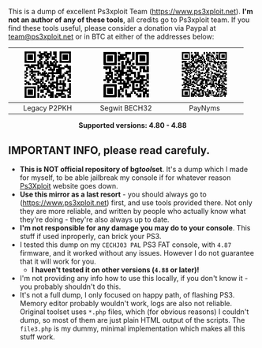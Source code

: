 This is a dump of excellent Ps3xploit Team (https://www.ps3xploit.net). **I'm not an author of any of these tools**, all credits go to
Ps3xploit team. If you find these tools useful, please consider a donation via Paypal at team@ps3xploit.net or in BTC at either of the addresses below:

| &nbsp;&nbsp;&nbsp;&nbsp;&nbsp;&nbsp;![Legacy P2PKH](assets/images/qr-legacy-P2PKH.png)&nbsp;&nbsp;&nbsp;&nbsp;&nbsp;&nbsp; | &nbsp;&nbsp;&nbsp;&nbsp;&nbsp;&nbsp;![Segwit BECH32](assets/images/qr-native-segwit-BECH32.png)&nbsp;&nbsp;&nbsp;&nbsp;&nbsp;&nbsp; | &nbsp;&nbsp;&nbsp;&nbsp;&nbsp;&nbsp;![PayNyms](assets/images/qr-PayNyms.png)&nbsp;&nbsp;&nbsp;&nbsp;&nbsp;&nbsp; |
|:---:|:---:|:---:|
| Legacy P2PKH | Segwit BECH32 | PayNyms |

<p align="center">
<b>Supported versions: 4.80 - 4.88</b>
</p>

## IMPORTANT INFO, please read carefuly.

- **This is NOT official repository of bg*tool*set**. It's a dump which I made for myself, to be able jailbreak my console if for whatever reason [Ps3Xploit](https://www.ps3xploit.com/)
website goes down.
- **Use this mirror as a last resort** - you should always go to (https://www.ps3xploit.net) first, and use tools provided there.
  Not only they are more reliable, and written by people who actually know what they're doing - they're also always up to date.
- **I'm not responsible for any damage you may do to your console**. This stuff if used inproperly, can brick your PS3.
- I tested this dump on my `CECHJ03 PAL` PS3 FAT console, with `4.87` firmware, and it worked without any issues. However I do not guarantee that it will work for you.
    - **I haven't tested it on other versions (`4.88` or later)!**
- I'm not providing any info how to use this locally, if you don't know it - you probably shouldn't do this.
- It's not a full dump, I only focused on happy path, of flashing PS3. Memory editor probably wouldn't work, logs are also not reliable. Original toolset uses `*.php` files,
  which (for obvious reasons) I couldn't dump, so most of them are just plain HTML output of the scripts. The `file3.php` is my dummy, minimal implementation which makes all this stuff work.
